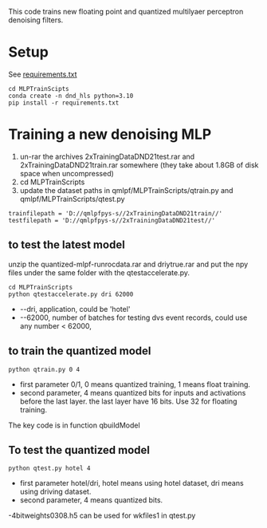This code trains new floating point and quantized multilyaer perceptron denoising filters.

# Setup
See [requirements.txt](qmlpf/MLPTrainScripts/requirements.txt)
```
cd MLPTrainScipts
conda create -n dnd_hls python=3.10
pip install -r requirements.txt
```

# Training a new denoising MLP

1. un-rar the archives 2xTrainingDataDND21test.rar and 2xTrainingDataDND21train.rar somewhere (they take about 1.8GB of disk space when uncompressed)
2. cd MLPTrainScripts
3. update the dataset paths in qmlpf/MLPTrainScripts/qtrain.py and qmlpf/MLPTrainScripts/qtest.py
```
trainfilepath = 'D://qmlpfpys-s//2xTrainingDataDND21train//'
testfilepath = 'D://qmlpfpys-s//2xTrainingDataDND21test//'
```

## to test the latest model
 unzip the quantized-mlpf-runrocdata.rar and driytrue.rar and put the npy files under the same folder with the qtestaccelerate.py.
```
cd MLPTrainScripts
python qtestaccelerate.py dri 62000
```
 * --dri, application, could be 'hotel'
 * --62000, number of batches for testing dvs event records, could use any number < 62000,

## to train the quantized model
```
python qtrain.py 0 4
```
 * first parameter 0/1, 0 means quantized training, 1 means float training.
 * second parameter, 4 means quantized bits for inputs and activations before the last layer. the last layer have 16 bits. Use 32 for floating training.

The key code is in function qbuildModel

## To test the quantized model
```
python qtest.py hotel 4
```
 * first parameter hotel/dri, hotel means using hotel dataset, dri means using driving dataset.
 * second parameter, 4 means quantized bits.

-4bitweights0308.h5 can be used for wkfiles1 in qtest.py
